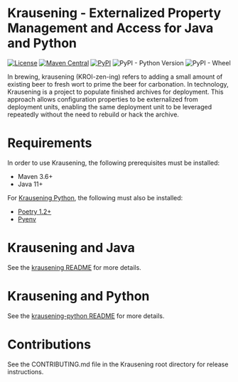 # Krausening - Externalized Property Management and Access for Java and Python #
[![License](https://img.shields.io/github/license/mashape/apistatus.svg)](https://opensource.org/licenses/mit)
[![Maven Central](https://img.shields.io/maven-central/v/org.technologybrewery.krausening/krausening.svg)](https://search.maven.org/#search%7Cgav%7C1%7Cg%3A%22org.org.technologybrewery.krausening%22%20AND%20a%3A%22krausening%22)
[![PyPI](https://img.shields.io/pypi/v/krausening)](https://pypi.org/project/krausening/)
![PyPI - Python Version](https://img.shields.io/pypi/pyversions/krausening)
![PyPI - Wheel](https://img.shields.io/pypi/wheel/krausening)

In brewing, krausening (KROI-zen-ing) refers to adding a small amount of existing beer to fresh wort to 
prime the beer for carbonation.  In technology, Krausening is a project to populate finished archives for 
deployment.  This approach allows configuration properties to be externalized from deployment units, 
enabling the same deployment unit to be leveraged repeatedly without the need to rebuild or hack the 
archive.

# Requirements
In order to use Krausening, the following prerequisites must be installed:

* Maven 3.6+
* Java 11+

For [Krausening Python](https://github.com/TechnologyBrewery/krausening/tree/dev/krausening-python/), the following must also be installed:

* [Poetry 1.2+](https://python-poetry.org/)
* [Pyenv](https://github.com/pyenv/pyenv)

# Krausening and Java

See the [krausening README](https://github.com/TechnologyBrewery/krausening/tree/dev/krausening/) for more details.


# Krausening and Python

See the [krausening-python README](https://github.com/TechnologyBrewery/krausening/tree/dev/krausening-python/) for more details.

# Contributions
See the CONTRIBUTING.md file in the Krausening root directory for release instructions.